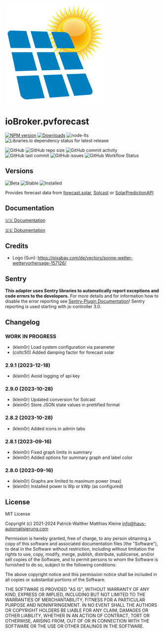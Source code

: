 ![Logo](admin/pvforecast.png)

# ioBroker.pvforecast

[![NPM version](https://img.shields.io/npm/v/iobroker.pvforecast?style=flat-square)](https://www.npmjs.com/package/iobroker.pvforecast)
[![Downloads](https://img.shields.io/npm/dm/iobroker.pvforecast?label=npm%20downloads&style=flat-square)](https://www.npmjs.com/package/iobroker.pvforecast)
![node-lts](https://img.shields.io/node/v-lts/iobroker.pvforecast?style=flat-square)
![Libraries.io dependency status for latest release](https://img.shields.io/librariesio/release/npm/iobroker.pvforecast?label=npm%20dependencies&style=flat-square)

![GitHub](https://img.shields.io/github/license/iobroker-community-adapters/iobroker.pvforecast?style=flat-square)
![GitHub repo size](https://img.shields.io/github/repo-size/iobroker-community-adapters/iobroker.pvforecast?logo=github&style=flat-square)
![GitHub commit activity](https://img.shields.io/github/commit-activity/m/iobroker-community-adapters/iobroker.pvforecast?logo=github&style=flat-square)
![GitHub last commit](https://img.shields.io/github/last-commit/iobroker-community-adapters/iobroker.pvforecast?logo=github&style=flat-square)
![GitHub issues](https://img.shields.io/github/issues/iobroker-community-adapters/iobroker.pvforecast?logo=github&style=flat-square)
![GitHub Workflow Status](https://img.shields.io/github/actions/workflow/status/iobroker-community-adapters/iobroker.pvforecast/test-and-release.yml?branch=main&logo=github&style=flat-square)

## Versions

![Beta](https://img.shields.io/npm/v/iobroker.pvforecast.svg?color=red&label=beta)
![Stable](http://iobroker.live/badges/pvforecast-stable.svg)
![Installed](http://iobroker.live/badges/pvforecast-installed.svg)

Provides forecast data from [forecast.solar](https://forecast.solar), [Solcast](https://solcast.com/) or [SolarPredictionAPI](https://rapidapi.com/stromdao-stromdao-default/api/solarenergyprediction/)

## Documentation

[🇺🇸 Documentation](./docs/en/README.md)

[🇩🇪 Dokumentation](./docs/de/README.md)

## Credits

- Logo (Sun): https://pixabay.com/de/vectors/sonne-wetter-wettervorhersage-157126/

## Sentry

**This adapter uses Sentry libraries to automatically report exceptions and code errors to the developers.** For more details and for information how to disable the error reporting see [Sentry-Plugin Documentation](https://github.com/ioBroker/plugin-sentry#plugin-sentry)! Sentry reporting is used starting with js-controller 3.0.

## Changelog
<!--
    Placeholder for the next version (at the beginning of the line):
    ### **WORK IN PROGRESS**
-->
### **WORK IN PROGRESS**
* (klein0r) Load system configuration via parameter
* (coltc50) Added damping factor for forecast solar

### 2.9.1 (2023-12-18)
* (klein0r) Avoid logging of api key

### 2.9.0 (2023-10-28)
* (klein0r) Updated conversion for Solcast
* (klein0r) Store JSON state values in prettified format

### 2.8.2 (2023-10-28)
* (klein0r) Added icons in admin tabs

### 2.8.1 (2023-09-16)
* (klein0r) Fixed graph limits in summary
* (klein0r) Added options for summary graph and label color

### 2.8.0 (2023-09-16)
* (klein0r) Graphs are limited to maximum power (max)
* (klein0r) Installed power is Wp or kWp (as configured)

## License
MIT License

Copyright (c) 2021-2024 Patrick-Walther
                        Matthias Kleine <info@haus-automatisierung.com>

Permission is hereby granted, free of charge, to any person obtaining a copy
of this software and associated documentation files (the "Software"), to deal
in the Software without restriction, including without limitation the rights
to use, copy, modify, merge, publish, distribute, sublicense, and/or sell
copies of the Software, and to permit persons to whom the Software is
furnished to do so, subject to the following conditions:

The above copyright notice and this permission notice shall be included in all
copies or substantial portions of the Software.

THE SOFTWARE IS PROVIDED "AS IS", WITHOUT WARRANTY OF ANY KIND, EXPRESS OR
IMPLIED, INCLUDING BUT NOT LIMITED TO THE WARRANTIES OF MERCHANTABILITY,
FITNESS FOR A PARTICULAR PURPOSE AND NONINFRINGEMENT. IN NO EVENT SHALL THE
AUTHORS OR COPYRIGHT HOLDERS BE LIABLE FOR ANY CLAIM, DAMAGES OR OTHER
LIABILITY, WHETHER IN AN ACTION OF CONTRACT, TORT OR OTHERWISE, ARISING FROM,
OUT OF OR IN CONNECTION WITH THE SOFTWARE OR THE USE OR OTHER DEALINGS IN THE
SOFTWARE.
